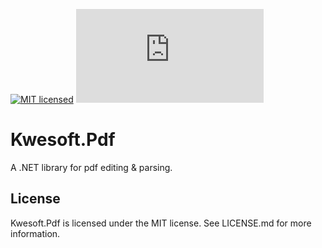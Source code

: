 [![MIT licensed](https://img.shields.io/badge/license-MIT-blue.svg)](https://github.com/Kwesoft/Pdf/blob/master/LICENSE.md)
[![NuGet](https://buildstats.info/nuget/Kwesoft.Pdf)](https://www.nuget.org/packages/Kwesoft.Pdf/)

# Kwesoft.Pdf
A .NET library for pdf editing & parsing.

## License
Kwesoft.Pdf is licensed under the MIT license.  See LICENSE.md for more
information.
